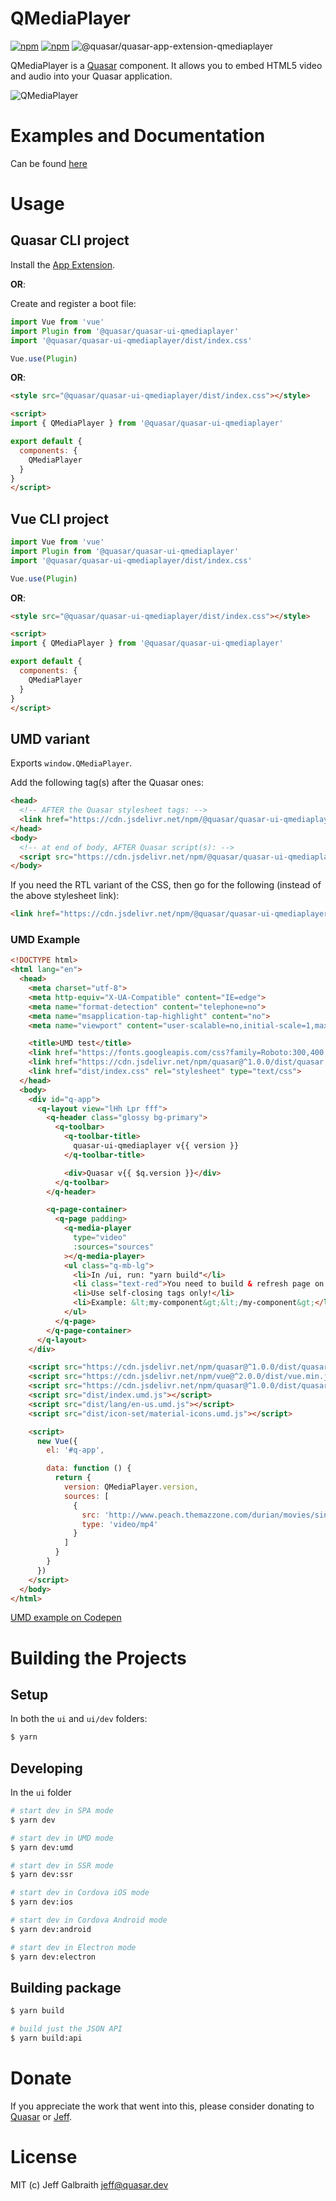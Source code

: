 QMediaPlayer
===

[![npm](https://img.shields.io/npm/v/@quasar/quasar-ui-qmediaplayer/next?label=@quasar/quasar-ui-qmediaplayer/next)](https://www.npmjs.com/package/@quasar/quasar-ui-qmediaplayer)
[![npm](https://img.shields.io/npm/dt/@quasar/quasar-ui-qmediaplayer.svg)](https://www.npmjs.com/package/@quasar/quasar-ui-qmediaplayer)
![@quasar/quasar-app-extension-qmediaplayer](https://img.shields.io/npm/dm/@quasar/quasar-ui-qmediaplayer)

QMediaPlayer is a [Quasar](https://quasar.dev) component. It allows you to embed HTML5 video and audio into your Quasar application.

![QMediaPlayer](https://raw.githubusercontent.com/quasarframework/quasar-ui-qmediaplayer/dev/demo/public/qmediaplayer.png)

# Examples and Documentation
Can be found [here](https://quasarframework.github.io/quasar-ui-qmediaplayer)


# Usage

## Quasar CLI project

Install the [App Extension](../app-extension).

**OR**:

Create and register a boot file:

```js
import Vue from 'vue'
import Plugin from '@quasar/quasar-ui-qmediaplayer'
import '@quasar/quasar-ui-qmediaplayer/dist/index.css'

Vue.use(Plugin)
```

**OR**:

```html
<style src="@quasar/quasar-ui-qmediaplayer/dist/index.css"></style>

<script>
import { QMediaPlayer } from '@quasar/quasar-ui-qmediaplayer'

export default {
  components: {
    QMediaPlayer
  }
}
</script>
```

## Vue CLI project

```js
import Vue from 'vue'
import Plugin from '@quasar/quasar-ui-qmediaplayer'
import '@quasar/quasar-ui-qmediaplayer/dist/index.css'

Vue.use(Plugin)
```

**OR**:

```html
<style src="@quasar/quasar-ui-qmediaplayer/dist/index.css"></style>

<script>
import { QMediaPlayer } from '@quasar/quasar-ui-qmediaplayer'

export default {
  components: {
    QMediaPlayer
  }
}
</script>
```

## UMD variant

Exports `window.QMediaPlayer`.

Add the following tag(s) after the Quasar ones:

```html
<head>
  <!-- AFTER the Quasar stylesheet tags: -->
  <link href="https://cdn.jsdelivr.net/npm/@quasar/quasar-ui-qmediaplayer/dist/index.min.css" rel="stylesheet" type="text/css">
</head>
<body>
  <!-- at end of body, AFTER Quasar script(s): -->
  <script src="https://cdn.jsdelivr.net/npm/@quasar/quasar-ui-qmediaplayer/dist/index.umd.min.js"></script>
</body>
```
If you need the RTL variant of the CSS, then go for the following (instead of the above stylesheet link):
```html
<link href="https://cdn.jsdelivr.net/npm/@quasar/quasar-ui-qmediaplayer/dist/index.rtl.min.css" rel="stylesheet" type="text/css">
```

### UMD Example
```html
<!DOCTYPE html>
<html lang="en">
  <head>
    <meta charset="utf-8">
    <meta http-equiv="X-UA-Compatible" content="IE=edge">
    <meta name="format-detection" content="telephone=no">
    <meta name="msapplication-tap-highlight" content="no">
    <meta name="viewport" content="user-scalable=no,initial-scale=1,maximum-scale=1,minimum-scale=1,width=device-width">

    <title>UMD test</title>
    <link href="https://fonts.googleapis.com/css?family=Roboto:300,400,500,700|Material+Icons" rel="stylesheet" type="text/css">
    <link href="https://cdn.jsdelivr.net/npm/quasar@^1.0.0/dist/quasar.min.css" rel="stylesheet" type="text/css">
    <link href="dist/index.css" rel="stylesheet" type="text/css">
  </head>
  <body>
    <div id="q-app">
      <q-layout view="lHh Lpr fff">
        <q-header class="glossy bg-primary">
          <q-toolbar>
            <q-toolbar-title>
              quasar-ui-qmediaplayer v{{ version }}
            </q-toolbar-title>

            <div>Quasar v{{ $q.version }}</div>
          </q-toolbar>
        </q-header>

        <q-page-container>
          <q-page padding>
            <q-media-player
              type="video"
              :sources="sources"
            ></q-media-player>
            <ul class="q-mb-lg">
              <li>In /ui, run: "yarn build"</li>
              <li class="text-red">You need to build & refresh page on each change manually.</li>
              <li>Use self-closing tags only!</li>
              <li>Example: &lt;my-component&gt;&lt;/my-component&gt;</li>
            </ul>
          </q-page>
        </q-page-container>
      </q-layout>
    </div>

    <script src="https://cdn.jsdelivr.net/npm/quasar@^1.0.0/dist/quasar.ie.polyfills.umd.min.js"></script>
    <script src="https://cdn.jsdelivr.net/npm/vue@^2.0.0/dist/vue.min.js"></script>
    <script src="https://cdn.jsdelivr.net/npm/quasar@^1.0.0/dist/quasar.umd.min.js"></script>
    <script src="dist/index.umd.js"></script>
    <script src="dist/lang/en-us.umd.js"></script>
    <script src="dist/icon-set/material-icons.umd.js"></script>

    <script>
      new Vue({
        el: '#q-app',

        data: function () {
          return {
            version: QMediaPlayer.version,
            sources: [
              {
                src: 'http://www.peach.themazzone.com/durian/movies/sintel-2048-surround.mp4',
                type: 'video/mp4'
              }
            ]
          }
        }
      })
    </script>
  </body>
</html>
```

[UMD example on Codepen](https://codepen.io/Hawkeye64/pen/WNNgdYa)

# Building the Projects

## Setup

In both the `ui` and `ui/dev` folders:

```bash
$ yarn
```

## Developing

In the `ui` folder

```bash
# start dev in SPA mode
$ yarn dev

# start dev in UMD mode
$ yarn dev:umd

# start dev in SSR mode
$ yarn dev:ssr

# start dev in Cordova iOS mode
$ yarn dev:ios

# start dev in Cordova Android mode
$ yarn dev:android

# start dev in Electron mode
$ yarn dev:electron
```

## Building package
```bash
$ yarn build

# build just the JSON API
$ yarn build:api
```

# Donate
If you appreciate the work that went into this, please consider donating to [Quasar](https://donate.quasar.dev) or [Jeff](https://github.com/sponsors/hawkeye64).

# License
MIT (c) Jeff Galbraith <jeff@quasar.dev>
